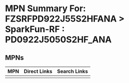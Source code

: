 



# MPN Summary For: FZSRFPD922J55S2HFANA > SparkFun-RF : PD0922J5050S2HF_ANA

## MPNs
  

|MPN|Direct Links|Search Links|
| :--- | :--- | :--- |
||||
